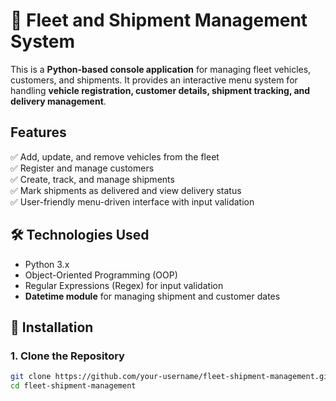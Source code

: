 # 🚛 Fleet and Shipment Management System

This is a **Python-based console application** for managing fleet vehicles, customers, and shipments. It provides an interactive menu system for handling **vehicle registration, customer details, shipment tracking, and delivery management**.

## Features
✅ Add, update, and remove vehicles from the fleet  
✅ Register and manage customers  
✅ Create, track, and manage shipments  
✅ Mark shipments as delivered and view delivery status  
✅ User-friendly menu-driven interface with input validation  

## 🛠 Technologies Used
- Python 3.x
- Object-Oriented Programming (OOP)
- Regular Expressions (Regex) for input validation
- **Datetime module** for managing shipment and customer dates

## 📌 Installation
### **1. Clone the Repository**
```sh
git clone https://github.com/your-username/fleet-shipment-management.git
cd fleet-shipment-management
